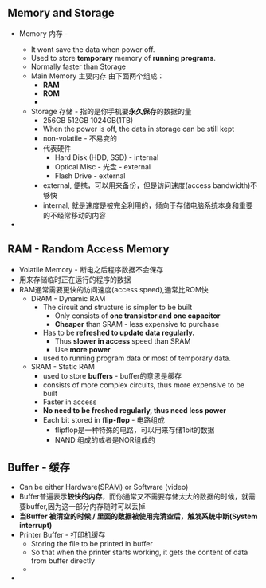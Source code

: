 ## Memory and Storage
- Memory 内存 - 
	- It wont save the data when power off.
	- Used to store **temporary** memory of **running programs**.
	- Normally faster than Storage
	- Main Memory 主要内存 由下面两个组成：
		- **RAM**
		- **ROM**
		- 
	- Storage 存储 - 指的是你手机要**永久保存**的数据的量
		- 256GB 512GB 1024GB(1TB)
		- When the power is off, the data in storage can be still kept
		- non-volatile - 不易变的
		- 代表硬件
			- Hard Disk (HDD, SSD) - internal
			- Optical Misc - 光盘 - external
			- Flash Drive - external
		- external, 便携，可以用来备份，但是访问速度(access bandwidth)不够快
		- internal, 就是速度是被完全利用的，倾向于存储电脑系统本身和重要的不经常移动的内容
	
-


## RAM - Random Access Memory
- Volatile Memory - 断电之后程序数据不会保存
- 用来存储临时正在运行的程序的数据
- RAM通常需要更快的访问速度(access speed),通常比ROM快
	- DRAM - Dynamic RAM
		- The circuit and structure is simpler to be built
			- Only consists of **one transistor and one capacitor**
			- **Cheaper** than SRAM - less expensive to purchase
		- Has to be **refreshed to update data regularly.**
			- Thus **slower in access** speed than SRAM
			- Use **more power**
		- used to running program data or most of temporary data.
	- SRAM - Static RAM
		- used to store **buffers** - buffer的意思是缓存
		- consists of more complex circuits, thus more expensive to be built
		- Faster in access
		- **No need to be freshed regularly, thus need less power**
		- Each bit stored in **flip-flop** - 电路组成
			- flipflop是一种特殊的电路，可以用来存储1bit的数据
			- NAND 组成的或者是NOR组成的



## Buffer - 缓存
- Can be either Hardware(SRAM) or Software (video)
- Buffer普遍表示**较快的内存**，而你通常又不需要存储太大的数据的时候，就需要buffer,因为这一部分内存随时可以丢掉
- **当Buffer 被清空的时候 / 里面的数据被使用完清空后，触发系统中断(System interrupt)**
- Printer Buffer - 打印机缓存
	- Storing the file to be printed in buffer
	- So that when the printer starts working, it gets the content of data from buffer directly
	- 
- 